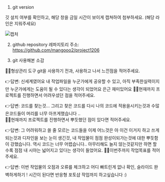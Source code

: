 1. git version

깃 설치 여부를 확인하고, 해당 창을 금일 시간이 보이게 캡쳐하여 첨부하세요. (해당 라인은 지워주세요)

![캡처](https://user-images.githubusercontent.com/92082963/144797067-8d1fa00e-6061-4aa7-9a0b-7f70aa58e6d8.PNG)

2. github repository
레파지토리 주소: https://github.com/mangooo2/project1206

3. git 사용해본 소감

🙋‍♀️형상관리 도구 git을 사용하기 전과, 사용하고 나서 느낀점을 적어주세요.

👉답변: 신세계였어요 내 작업파일을 누군가에게 공유할 수 있고, 아직 부족한실력이지만 누군가에게는 도움이 될 수 있다는 생각이 되었어요 은근 재미있어요
🙋‍♀️현재까지 프로젝트를 진행하면서 어려우셨던 점을 적어주세요.

👉답변: 코드를 찾는것... 그리고 찾은 코드를 다시 나의 코드에 적용을시키는것과 수많은코드들이 머리를 너무 아프게했습니다 ..  
🙋‍♀️현재까지 프로젝트를 진행하면서 뿌듯했던 점이 있다면 적어주세요.

👉답변: 그 어려워하고 쓸 줄 모르는 코드들을 이제 어느것은 아 이건 이거지 하고 쓰게되는것과 디자인을 보는 눈이 생긴것, 내 작업물이 점점 완성이되가는것에 대한 뿌듯함이 강했습니다. 
역시 코드는 너무 어렵습니다.. 아무리해도 늘지 않는것같지만 하면 할 수록 점점 내 시야는 넓어지고 있다는 생각이 들었어요.
🙋‍♀️이번주까지 작업목표를 적어주세요.

👉답변: 이번 작업물의 오점과 오류를 체크하고 어디 빠트린게 없나 확인, 슬라이드 완벽하게하기 ! 시간이 된다면 반응형 포토샵 작업까지 하고싶습니다 :)
